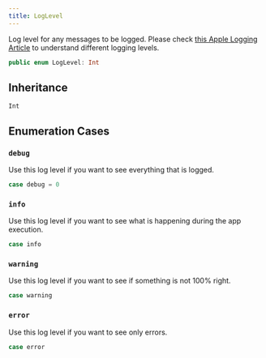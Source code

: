 ```yaml
---
title: LogLevel
---
```


Log level for any messages to be logged.
Please check [this Apple Logging Article](https:​//developer.apple.com/documentation/os/logging/generating_log_messages_from_your_code) to understand different logging levels.

``` swift
public enum LogLevel: Int 
```

## Inheritance

`Int`

## Enumeration Cases

### `debug`

Use this log level if you want to see everything that is logged.

``` swift
case debug = 0
```

### `info`

Use this log level if you want to see what is happening during the app execution.

``` swift
case info
```

### `warning`

Use this log level if you want to see if something is not 100% right.

``` swift
case warning
```

### `error`

Use this log level if you want to see only errors.

``` swift
case error
```
